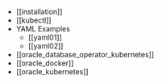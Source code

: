 - [[installation]]
- [[kubectl]]
- YAML Examples
	- [[yaml01]]
	- [[yaml02]]
- [[oracle_database_operator_kubernetes]]
- [[oracle_docker]]
- [[oracle_kubernetes]]
